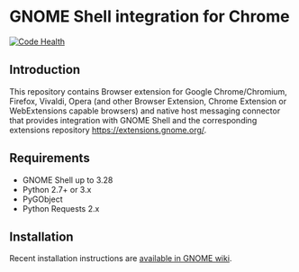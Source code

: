 GNOME Shell integration for Chrome
============================================
[![Code Health](https://landscape.io/github/nE0sIghT/chrome-gnome-shell-mirror/master/landscape.svg?style=flat)](https://landscape.io/github/nE0sIghT/chrome-gnome-shell-mirror/master)

Introduction
------------

This repository contains Browser extension for Google Chrome/Chromium, Firefox, Vivaldi, Opera (and other
Browser Extension, Chrome Extension or WebExtensions capable browsers) and native host messaging connector
that provides integration with GNOME Shell and the corresponding extensions repository https://extensions.gnome.org/.

Requirements
------------
 * GNOME Shell up to 3.28
 * Python 2.7+ or 3.x
 * PyGObject
 * Python Requests 2.x

Installation
------------

Recent installation instructions are [available in GNOME wiki](https://wiki.gnome.org/Projects/GnomeShellIntegrationForChrome/Installation).
